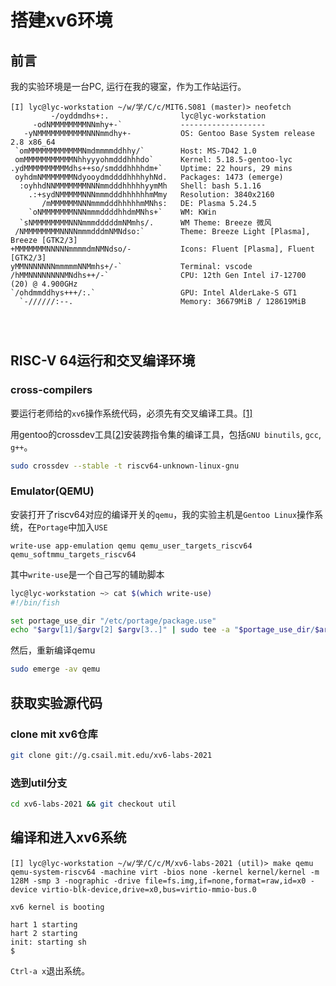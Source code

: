 # 搭建xv6环境

## 前言

我的实验环境是一台PC, 运行在我的寝室，作为工作站运行。

```
[I] lyc@lyc-workstation ~/w/学/C/c/MIT6.S081 (master)> neofetch
         -/oyddmdhs+:.                lyc@lyc-workstation
     -odNMMMMMMMMNNmhy+-`             -------------------
   -yNMMMMMMMMMMMNNNmmdhy+-           OS: Gentoo Base System release 2.8 x86_64
 `omMMMMMMMMMMMMNmdmmmmddhhy/`        Host: MS-7D42 1.0
 omMMMMMMMMMMMNhhyyyohmdddhhhdo`      Kernel: 5.18.5-gentoo-lyc
.ydMMMMMMMMMMdhs++so/smdddhhhhdm+`    Uptime: 22 hours, 29 mins
 oyhdmNMMMMMMMNdyooydmddddhhhhyhNd.   Packages: 1473 (emerge)
  :oyhhdNNMMMMMMMNNNmmdddhhhhhyymMh   Shell: bash 5.1.16
    .:+sydNMMMMMNNNmmmdddhhhhhhmMmy   Resolution: 3840x2160
       /mMMMMMMNNNmmmdddhhhhhmMNhs:   DE: Plasma 5.24.5
    `oNMMMMMMMNNNmmmddddhhdmMNhs+`    WM: KWin
  `sNMMMMMMMMNNNmmmdddddmNMmhs/.      WM Theme: Breeze 微风
 /NMMMMMMMMNNNNmmmdddmNMNdso:`        Theme: Breeze Light [Plasma], Breeze [GTK2/3]
+MMMMMMMNNNNNmmmmdmNMNdso/-           Icons: Fluent [Plasma], Fluent [GTK2/3]
yMMNNNNNNNmmmmmNNMmhs+/-`             Terminal: vscode
/hMMNNNNNNNNMNdhs++/-`                CPU: 12th Gen Intel i7-12700 (20) @ 4.900GHz
`/ohdmmddhys+++/:.`                   GPU: Intel AlderLake-S GT1
  `-//////:--.                        Memory: 36679MiB / 128619MiB




```


## RISC-V 64运行和交叉编译环境

### cross-compilers

要运行老师给的`xv6`操作系统代码，必须先有交叉编译工具。[[1]](https://pdos.csail.mit.edu/6.828/2021/tools.html)

用gentoo的crossdev工具[[2]](https://wiki.gentoo.org/wiki/Cross_build_environment)安装跨指令集的编译工具，包括`GNU binutils`, `gcc`, `g++`。

```bash
sudo crossdev --stable -t riscv64-unknown-linux-gnu
```

### Emulator(QEMU)

安装打开了riscv64对应的编译开关的`qemu`，我的实验主机是`Gentoo Linux`操作系统，在`Portage`中加入`USE`

```
write-use app-emulation qemu qemu_user_targets_riscv64 qemu_softmmu_targets_riscv64
```

其中`write-use`是一个自己写的辅助脚本

```bash
lyc@lyc-workstation ~> cat $(which write-use)
#!/bin/fish

set portage_use_dir "/etc/portage/package.use"
echo "$argv[1]/$argv[2] $argv[3..]" | sudo tee -a "$portage_use_dir/$argv[1]"
```

然后，重新编译qemu

```bash
sudo emerge -av qemu
```


## 获取实验源代码

### clone mit xv6仓库

```bash
git clone git://g.csail.mit.edu/xv6-labs-2021
```


### 选到util分支

```bash
cd xv6-labs-2021 && git checkout util
```




## 编译和进入xv6系统


```
[I] lyc@lyc-workstation ~/w/学/C/c/M/xv6-labs-2021 (util)> make qemu
qemu-system-riscv64 -machine virt -bios none -kernel kernel/kernel -m 128M -smp 3 -nographic -drive file=fs.img,if=none,format=raw,id=x0 -device virtio-blk-device,drive=x0,bus=virtio-mmio-bus.0

xv6 kernel is booting

hart 1 starting
hart 2 starting
init: starting sh
$

```



`Ctrl-a x`退出系统。